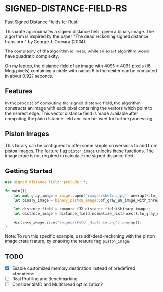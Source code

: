 # SIGNED-DISTANCE-FIELD-RS

Fast Signed Distance Fields for Rust!

This crate approximates a signed
distance field, given a binary image. 
The algorithm is inspired by the paper
"The dead reckoning signed distance transform"
by George J. Grevara (2004). 

The complexity of the algorithm
is linear, while an exact algorithm
would have quadratic complexity.

On my laptop, the distance field of an image with
4096 * 4096 pixels (16 Megapixels) 
containing a circle with radius 6 in the center 
can be computed in about 0.927 seconds.

## Features
In the process of computing the signed distance field, 
the algorithm constructs an image with each pixel 
containing the vectors which point to the nearest edge. 
This vector distance field is made available
after computing the plain distance field and can be used 
for further processing.

## Piston Images
This library can be configured to offer some 
simple conversions to and from piston images.
The feature flag `piston_image` unlocks these functions.
The image crate is not required to calculate the
signed distance field. 


## Getting Started

<!-- TODO: dependency with piston image feature-->


```rust
use signed_distance_field::prelude::*;
    
fn main(){
    let mut gray_image = image::open("images/sketch.jpg").unwrap().to_luma();
    let binary_image = binary_piston_image::of_gray_u8_image_with_threshold(&gray_image, 80);

    let distance_field = compute_f32_distance_field(&binary_image);
    let distance_image = distance_field.normalize_distances().to_gray_u8_image();

    distance_image.save("images/sketch_distance.png").unwrap();
}

```

Note: To run this specific example, 
use sdf-dead-reckoning with the piston image crate feature, 
by enabling the feature flag `piston_image`.

## TODO
- [x] Enable customized memory destination 
      instead of predefined allocations
- [ ] Real Profiling and Benchmarking
- [ ] Consider SIMD and Multithread optimization?